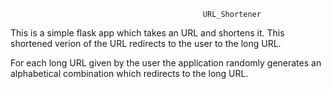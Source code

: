                                                URL_Shortener



This is a simple flask app which takes an URL and shortens it. This shortened verion of the URL redirects to the user to the long URL.

For each long URL given by the user the application randomly generates an alphabetical combination which redirects to the long URL.
